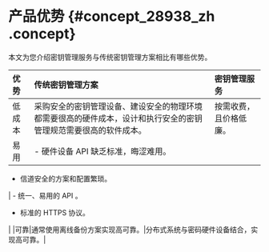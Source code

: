 # 产品优势 {#concept_28938_zh .concept}

本文为您介绍密钥管理服务与传统密钥管理方案相比有哪些优势。

|优势|传统密钥管理方案|密钥管理服务|
|:-|:-------|:-----|
|低成本|采购安全的密钥管理设备、建设安全的物理环境都需要很高的硬件成本，设计和执行安全的密钥管理规范需要很高的软件成本。|按需收费，且价格低廉。|
|易用| -   硬件设备 API 缺乏标准，晦涩难用。
-   信道安全的方案和配置繁琐。

 | -   统一、易用的 API 。
-   标准的 HTTPS 协议。

 |
|可靠|通常使用离线备份方案实现高可靠。|分布式系统与密码硬件设备结合，实现高可靠。|

